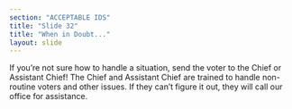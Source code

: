 ```yaml
---
section: "ACCEPTABLE IDS"
title: "Slide 32"
title: "When in Doubt..."
layout: slide
---
```


If you’re not sure how to handle a situation, send the voter to the Chief or Assistant Chief! The Chief and Assistant Chief are trained to handle non-routine voters and other issues. If they can’t figure it out, they will call our office for assistance.

